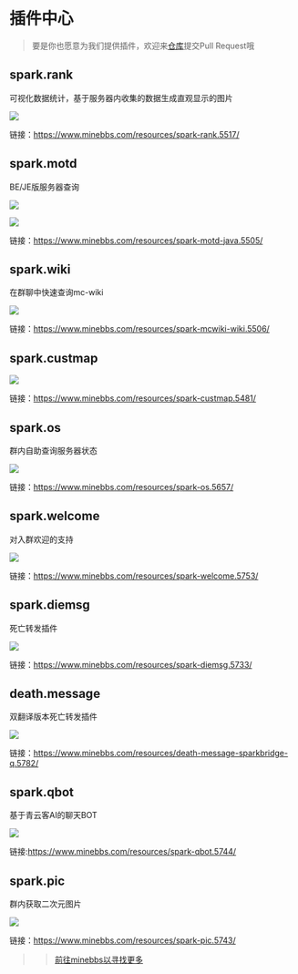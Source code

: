 # 插件中心

>要是你也愿意为我们提供插件，欢迎来[仓库](https://github.com/sparkbridge/docs)提交Pull Request哦

## spark.rank

可视化数据统计，基于服务器内收集的数据生成直观显示的图片

![](/store/rank.png)

链接：https://www.minebbs.com/resources/spark-rank.5517/

## spark.motd

BE/JE版服务器查询

![](/store/motd-1.png)

![](/store/motd-2.png)

链接：https://www.minebbs.com/resources/spark-motd-java.5505/

## spark.wiki

在群聊中快速查询mc-wiki

![](/store/wiki.png)

链接：https://www.minebbs.com/resources/spark-mcwiki-wiki.5506/

## spark.custmap

![](/store/custmap.png)

链接：https://www.minebbs.com/resources/spark-custmap.5481/

## spark.os

群内自助查询服务器状态

![](/store/sparkos.jpg)

链接：https://www.minebbs.com/resources/spark-os.5657/

## spark.welcome

对入群欢迎的支持

![](/store/welcome.jpg)

链接：https://www.minebbs.com/resources/spark-welcome.5753/


## spark.diemsg

死亡转发插件

![](/store/diemsg.jpg)

链接：https://www.minebbs.com/resources/spark-diemsg.5733/

## death.message

双翻译版本死亡转发插件

![](/store/deathmessage.jpg)

链接：https://www.minebbs.com/resources/death-message-sparkbridge-q.5782/

## spark.qbot

基于青云客AI的聊天BOT

![](/store/qbot.jpg)

链接:https://www.minebbs.com/resources/spark-qbot.5744/

## spark.pic

群内获取二次元图片

![](/store/spark.pic.png)

链接：https://www.minebbs.com/resources/spark-pic.5743/
>>[前往minebbs以寻找更多](https://www.minebbs.com/search/1291389/?q=spark.&o=relevance)
